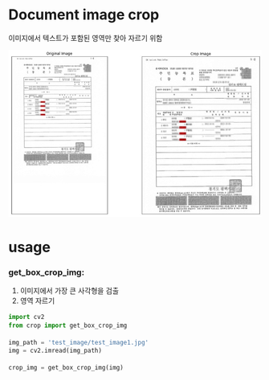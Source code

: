 # Document image crop
이미지에서 텍스트가 포함된 영역만 찾아 자르기 위함

<img src="asset/example.jpg" width=600px />

# usage

### get_box_crop_img:
1) 이미지에서 가장 큰 사각형을 검출
2) 영역 자르기

```python
import cv2
from crop import get_box_crop_img

img_path = 'test_image/test_image1.jpg'
img = cv2.imread(img_path)

crop_img = get_box_crop_img(img)
```